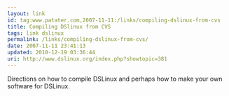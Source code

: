 ```yaml
---
layout: link
id: tag:www.patater.com,2007-11-11:/links/compiling-dslinux-from-cvs
title: Compiling DSlinux from CVS
tags: link dslinux
permalink: /links/compiling-dslinux-from-cvs/
date: 2007-11-11 23:41:13
updated: 2010-12-19 03:36:44
uri: http://www.dslinux.org/index.php?showtopic=381
---
```

Directions on how to compile DSLinux and perhaps how to make your own software
for DSLinux.
